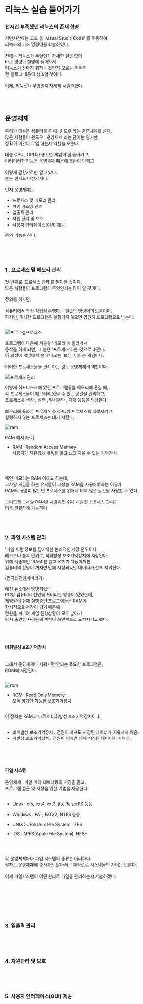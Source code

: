 # 리눅스 실습 들어가기
### 전시간 부족했던 리눅스의 존재 설명

저번시간에는 코드 툴 'Visual Studio Code' 를 이용하여<br/>
리눅스의 기초 명령어를 학습하였다.<br/>
<br/>
전에는 리눅스가 무엇인지 자세한 설명 없이<br/>
바로 명령어 설명에 들어가서<br/>
리눅스가 정확히 뭐하는 것인지 모르는 분들은<br/>
전 블로그 내용이 생소할 것이다.<br/>
<br/>
이제, 리눅스가 무엇인지 자세히 서술하겠다.
<br/>
<br/>
<br/>
<br/>

## 운영체제

우리가 대부분 컴퓨터를 쓸 때, 윈도우 라는 운영체제를 쓴다.<br/>
많은 사람들이 윈도우 , 운영체제 라는 단어는 알지만,<br/>
정확히 이것이 무얼 하는지 역할을 모른다.<br/>
<br/>
대충 CPU , GPU가 좋으면 게임이 잘 돌아가고,<br/>
이러이러한 기능은 운영체제 때문에 호환이 안되고<br/>
<br/>
이렇게 겉핥기로만 알고 있다.<br/>
물론 필자도 마찬가지다.<br/>
<br/>
먼저 운영체제는<br/>

- 프로세스 및 메모리 관리
- 파일 시스템 관리
- 입출력 관리
- 자원 관리 및 보호
- 사용자 인터페이스(GUI) 제공

등의 기능을 한다.<br/>
<br/>
<br/>
<br/>
<br/>

### 1 . 프로세스 및 메모리 관리

첫 번째로 '프로세스 관리'를 알아볼 것이다.<br/>
많은 사람들이 프로그램이 무엇인지는 많이 알 것이다.<br/>
<br/>
정의를 하자면,<br/>
<br/>
컴퓨터에서 특정 작업을 수행하는 일련의 명령어의 모음이다.<br/>
하지만, 이러한 프로그램은 실행되지 않으면 영원히 프로그램으로 남는다.<br/>
<br/>

![프로그램프로세스](https://github.com/user-attachments/assets/0bc0c73b-7d63-476e-b850-6df367dcd4a4)

프로그램이 다음에 서술할 '메모리'에 올라가서<br/>
동작을 하게 되면, 그 놈은 '프로세스'라는 것으로 바뀐다.<br/>
이 과정에 게임에서 흔히 나오는 '로딩' 이라는 개념이다.<br/>
<br/>
이러한 프로세스들을 관리 하는 것도 운영체제의 역할이다.<br/>

![프로세스 관리](https://github.com/user-attachments/assets/2c4394a4-bfa9-4a64-b415-b0f129466a41)

이렇게 하드디스크에 있던 프로그램들을 메모리에 옮길 때,<br/>
각 프로세스들이 메모리에 있을 수 있는 공간을 관리하고,<br/>
프로세스를 생성 , 실행 , 일시중단 , 재개 등등을 담당한다.<br/>
<br/>
메모리에 올라온 프로세스 중 CPU가 프로세스를 실행시키고,<br/>
실행하지 않는 프로세스는 대기 시킨다.
<br/>

![ram](https://github.com/user-attachments/assets/9f96fb4b-db16-48da-a3f3-60f069fdf383)

RAM 예시 자료)

- RAM : Random Access Memory
<br/>사용자가 자유롭게 내용을 읽고 쓰고 지울 수 있는 기억장치

<br/>
<br/>

메인 메모리는 RAM 이라고 하는데,<br/>
고사양 게임을 하는 유저들이 고성능 RAM을 사용해야하는 이유가<br/>
RAM의 용량이 많으면 프로세스를 위해서 더욱 많은 공간을 사용할 수 있다.<br/>
<br/>
그러므로 고사양 RAM을 사용하면 위에 서술한 프로세스 관리가<br/>
더욱 원활하게 가능하다.
<br/>
<br/>
<br/>
<br/>

### 2. 파일 시스템 관리
'파일'이란 정보를 담기위한 논리적인 저장 단위이다.<br/>
레코드나 블록 단위로, 비휘발성 보조기억장치에 저장된다.<br/>
위에 서술했던 'RAM'은 읽고 쓰기가 가능하지만<br/>
컴퓨터의 전원이 꺼지면 안에 저장되었던 데이터가 전부 지워진다.<br/>

(컴퓨터전원꺼버리기)

예전 뉴스에서 방영되었던<br/>
PC방 컴퓨터의 전원을 꺼버리는 방송이 있었는데,<br/>
게임같이 현재 실행중인 프로그램들은 RAM에<br/>
한시적으로 저장이 되기 때문에<br/>
전원을 꺼버려 게임 진행상황이 모두 날아가<br/>
당시 출연한 사람들의 빡침이 화면밖으로 느껴지기도 했다.<br/>
<br/>
<br/>
<br/>

#### 비휘발성 보조기억장치 

<br/>
그래서 운영체제나 지워지면 안되는 중요한 프로그램은,<br/>
ROM에 저장된다.
<br/>
<br/>

![rom](https://github.com/user-attachments/assets/b78bc456-5554-4761-8819-379d9daa50c3)

- ROM : Read Only Memory <br/>
오직 읽기만 가능한 보조기억장치

<br/>
이 장치는 RAM과 다르게 비휘발성 보조기억장치이다.<br/>
<br/>

- 비휘발성 보조기억장치 : 전원이 꺼져도 저장된 데이터가 지워지지 않음.
- 휘발성 보조기억장치 : 전원이 꺼지면 안에 저장된 데이터가 지워짐.

<br/>
<br/>
<br/>

#### 파일 시스템

운영체제 , 파일 메타 데이터등의 저장을 맡고,<br/>
프로그램 접근 및 저장을 위한 기법을 제공한다.<br/>
<br/>

- Linux : xfs, ext4, ext3, jfs, ReiserFS 등등

- Windows : FAT, FAT32, NTFS 등등

- UNIX : UFS(Unix File System), ZFS

- IOS : APFS(Apple File System), HFS+

<br/>
<br/>

각 운영체제마다 파일 시스템의 종류는 이러하다.<br/>
필자도 운영체제에 종사하진 않아서 구체적으로 시스템들의 차이는 모른다.<br/>
<br/>
이제 파일시스템이 어떤 원리로 파일을 관리하는지 서술하겠다.<br/>
<br/>
<br/>
<br/>

<br/>
<br/>
<br/>

### 3. 입출력 관리

<br/>
<br/>
<br/>

### 4. 자원관리 및 보호

<br/>
<br/>
<br/>

### 5. 사용자 인터페이스(GUI) 제공

<br/>
<br/>
<br/>









































